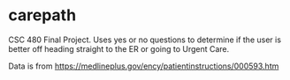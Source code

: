 # carepath
CSC 480 Final Project. Uses yes or no questions to determine if the user is better off heading straight to the ER or going to Urgent Care.


Data is from https://medlineplus.gov/ency/patientinstructions/000593.htm
